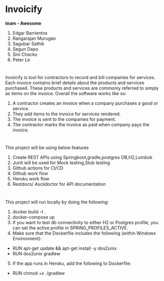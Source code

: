 # Invoicify
**team - Awesome**

1. Edgar Barrientos
2. Rangarajan Murugan
3. Sagubar Sathik
4. Segun Dapo
5. Sini Chacko
6. Peter Le

#
Invoicify is tool for contractors to record and bill companies for services.
Each invoice contains brief details about the products and services purchased. These products and services are commonly referred to simply as items on the invoice. Overall the software works like so:

1. A contractor creates an invoice when a company purchases a good or service.
2. They add items to the invoice for services rendered.
3. The invoice is sent to the companies for payment.
4. The contractor marks the invoice as paid when company pays the invoice.

#
This project will be using below features
1. Create REST APIs using Springboot,gradle,postgres DB,H2,Lombok
2. Junit will be used for Mock testing,Stub testing
3. Github actions for CI/CD
4. Github work flow
5. Heroku work flow
6. Restdocs/ Asciidoctor for API documentation

#
This project will run locally by doing the following:
1. docker build -t <image-name> .
2. docker-compose up 
3. If you want to test db connectivity to either H2 or Postgres profile, you can set the active profile in SPRING_PROFILES_ACTIVE.
4. Make sure that the Dockerfile includes the following (within Windows Environment):
  - RUN apt-get update && apt-get install -y dos2unix
  - RUN dos2unix gradlew
5. If the app runs in Heroku, add the following to Dockerfile:
  - RUN chmod +x ./gradlew
  


  
  
